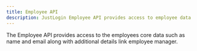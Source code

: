```yaml
---
title: Employee API
description: JustLogin Employee API provides access to employee data
---
```

The Employee API provides access to the employees core data such as name and email along with additional details link employee manager.